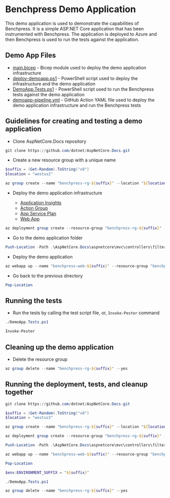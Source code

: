 <!-- markdownlint-disable MD013 -->

# Benchpress Demo Application

This demo application is used to demonstrate the capabilities of Benchpress. It is a simple ASP.NET Core application that has been instrumented with Benchpress. The application is deployed to Azure and then Benchpress is used to run the tests against the application.

## Demo App Files

* [main.bicep](main.bicep) - Bicep module used to deploy the demo application infrastructure
* [deploy-demoapp.ps1](deploy-demoapp.ps1) - PowerShell script used to deploy the infrastructure and the demo application
* [DemoApp.Tests.ps1](DemoApp.Tests.ps1) - PowerShell script used to run the Benchpress tests against the demo application
* [demoapp-pipeline.yml](demoapp-pipeline.yml) - GitHub Action YAML file used to deploy the demo application infrastructure and run the Benchpress tests

## Guidelines for creating and testing a demo application

* Clone AspNetCore.Docs repository

```powershell
git clone https://github.com/dotnet/AspNetCore.Docs.git
```

* Create a new resource group with a unique name

```powershell
$suffix = (Get-Random).ToString("x8")
$location = "westus2"

az group create --name "benchpress-rg-${suffix}" --location "${location}"
```

* Deploy the demo application infrastructure

  * [Application Insights](https://learn.microsoft.com/en-us/azure/azure-monitor/app/app-insights-overview?tabs=net)
  * [Action Group](https://learn.microsoft.com/en-us/azure/azure-monitor/alerts/action-groups)
  * [App Service Plan](https://learn.microsoft.com/en-us/azure/app-service/overview)
  * [Web App](https://azure.microsoft.com/en-us/products/app-service/web)

```powershell
az deployment group create --resource-group "benchpress-rg-${suffix}" --template-file "main.bicep" --parameters suffix="${suffix}"
```

* Go to the demo application folder

```powershell
Push-Location -Path .\AspNetCore.Docs\aspnetcore\mvc\controllers\filters\samples\6.x\FiltersSample
```

* Deploy the demo application

```powershell
az webapp up --name "benchpress-web-${suffix}" --resource-group "benchpress-rg-${suffix}" --location "${location}" --sku "F1"
```

* Go back to the previous directory

```powershell
Pop-Location
```

## Running the tests

* Run the tests by calling the test script file, or, `Invoke-Pester` command

```powershell
./DemoApp.Tests.ps1
```

```powershell
Invoke-Pester
```

## Cleaning up the demo application

* Delete the resource group

```powershell
az group delete --name "benchpress-rg-${suffix}" --yes
```

## Running the deployment, tests, and cleanup together

```powershell
git clone https://github.com/dotnet/AspNetCore.Docs.git

$suffix = (Get-Random).ToString("x8")
$location = "westus3"

az group create --name "benchpress-rg-${suffix}" --location "${location}"

az deployment group create --resource-group "benchpress-rg-${suffix}" --template-file "main.bicep" --parameters suffix="${suffix}"

Push-Location -Path .\AspNetCore.Docs\aspnetcore\mvc\controllers\filters\samples\6.x\FiltersSample

az webapp up --name "benchpress-web-${suffix}" --resource-group "benchpress-rg-${suffix}" --location "${location}" --sku "F1"

Pop-Location

$env:ENVIRONMENT_SUFFIX = "${suffix}"

./DemoApp.Tests.ps1

az group delete --name "benchpress-rg-${suffix}" --yes
```
